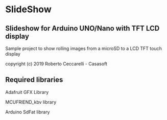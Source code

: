 # SlideShow
## Slideshow for Arduino UNO/Nano with TFT LCD display

Sample project to show rolling images from a microSD to a LCD TFT touch display

copyright (c) 2019 Roberto Ceccarelli - Casasoft

## Required libraries

Adafruit GFX Library

MCUFRIEND_kbv library

Arduino SdFat library
